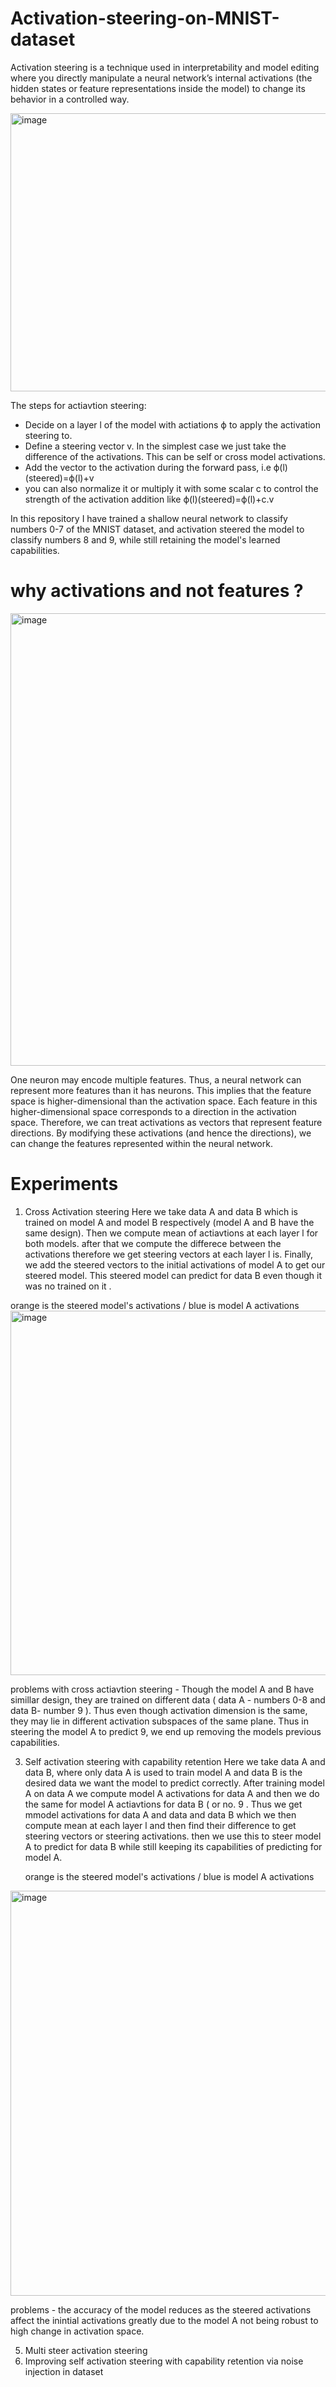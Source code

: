 # Activation-steering-on-MNIST-dataset

Activation steering is a technique used in interpretability and model editing where you directly manipulate a neural network’s internal activations (the hidden states or feature representations inside the model) to change its behavior in a controlled way.

<img width="669" height="445" alt="image" src="https://github.com/user-attachments/assets/d8fa88b4-723c-46ab-ba75-910f4f2968c5" />

The steps for actiavtion steering:

- Decide on a layer l of the model with actiations ϕ to apply the activation steering to.
- Define a steering vector v. In the simplest case we just take the difference of the activations. This can be self or cross model activations.
- Add the vector to the activation during the forward pass, i.e ϕ(l)(steered)=ϕ(l)+v
- you can also normalize it or multiply it with some scalar c to control the strength of the activation addition like ϕ(l)(steered)=ϕ(l)+c.v

In this repository I have trained a shallow neural network to classify numbers 0-7 of the MNIST dataset, and activation steered the model to classify numbers 8 and 9, while still retaining the model's learned capabilities. 

# why activations and not features ?

<img width="724" height="724" alt="image" src="https://github.com/user-attachments/assets/e0f9acd7-9c6d-4107-a299-d09f7f64f613" />



One neuron may encode multiple features. Thus, a neural network can represent more features than it has neurons. This implies that the feature space is higher-dimensional than the activation space. Each feature in this higher-dimensional space corresponds to a direction in the activation space. Therefore, we can treat activations as vectors that represent feature directions. By modifying these activations (and hence the directions), we can change the features represented within the neural network.

# Experiments

1. Cross Activation steering
Here we take data A and data B which is trained on model A and model B respectively (model A and B have the same design). Then we compute mean of actiavtions at each layer l for both models. after that we compute the differece between the activations therefore we get steering vectors at each layer l is. Finally, we add the steered vectors to the initial activations of model A to get our steered model. This steered model can predict for data B even though it was no trained on it .

orange is the steered model's activations / blue is model A activations 
<img width="609" height="583" alt="image" src="https://github.com/user-attachments/assets/6f58117b-f546-4949-9743-a284495ba6e8" />


problems with cross actiavtion steering - Though the model A and B have simillar design, they are trained on different data ( data A - numbers 0-8 and data B- number 9 ). Thus even though activation dimension is the same, they may lie in different activation subspaces of the same plane. Thus in steering the model A to predict 9, we end up removing the models previous capabilities. 
   
3. Self activation steering with capability retention
   Here we take data A and data B, where only data A is used to train model A and data B is the desired data we want the model to predict correctly. After training model A on data A we compute model A activations for data A and then we
   do the same for model A actiavtions for data B ( or no. 9 . Thus we get mmodel activations for data A and data and data B which we then compute mean at each layer l and then find their difference to get steering vectors or steering        activations. then we use this to steer model A to predict for data B while still keeping its capabilities of predicting for model A.

    orange is the steered model's activations / blue is model A activations 
<img width="680" height="648" alt="image" src="https://github.com/user-attachments/assets/d5654d3e-458f-4144-8f13-c0c0cbdb6bfd" />

   problems - the accuracy of the model reduces as the steered activations affect the inintial activations greatly due to the model A not being robust to high change in activation space.
    
5. Multi steer activation steering
6. Improving self activation steering with capability retention via noise injection in dataset
   
